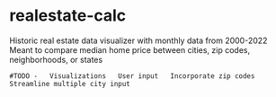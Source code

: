# realestate-calc
Historic real estate data visualizer with monthly data from 2000-2022  
Meant to compare median home price between cities, zip codes, neighborhoods, or states  

`#TODO -  
Visualizations  
User input  
Incorporate zip codes  
Streamline multiple city input  `
